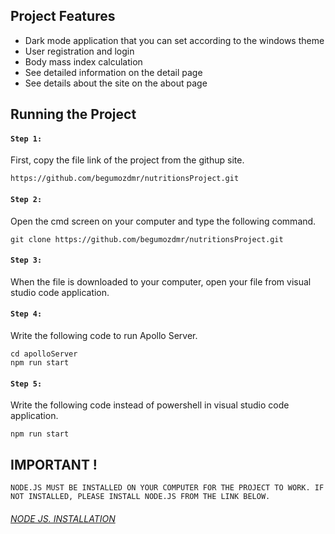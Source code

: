 ## Project Features
- Dark mode application that you can set according to the windows theme
- User registration and login
- Body mass index calculation
- See detailed information on the detail page
- See details about the site on the about page

## Running the Project

#### `Step 1:`
First, copy the file link of the project from the githup site.

    https://github.com/begumozdmr/nutritionsProject.git

#### `Step 2:` 
Open the cmd screen on your computer and type the following command.

    git clone https://github.com/begumozdmr/nutritionsProject.git

#### `Step 3:`
When the file is downloaded to your computer, open your file from visual studio code application.

#### `Step 4:` 
Write the following code to run Apollo Server.

    cd apolloServer
    npm run start

#### `Step 5:` 
Write the following code instead of powershell in visual studio code application.

    npm run start

## IMPORTANT ! <br>
`NODE.JS MUST BE INSTALLED ON YOUR COMPUTER FOR THE PROJECT TO WORK. IF NOT INSTALLED, PLEASE INSTALL NODE.JS FROM THE LINK BELOW.`
###### [NODE JS. INSTALLATION](https://nodejs.org/en)